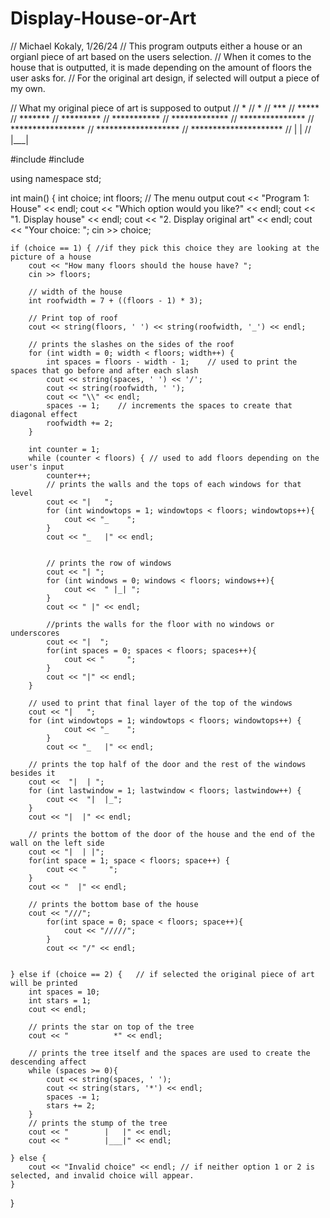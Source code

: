 # Display-House-or-Art
// Michael Kokaly, 1/26/24
// This program outputs either a house or an orgianl piece of art based on the users selection.
// When it comes to the house that is outputted, it is made depending on the amount of floors the user asks for.
// For the original art design, if selected will output a piece of my own.

// What my original piece of art is supposed to output
//           *
//           *
//          ***
//         *****
//        *******
//       *********
//      ***********
//     *************
//    ***************
//   *****************
//  *******************
// *********************
//         |   |
//         |___|

#include <iostream>
#include <iomanip>

using namespace std;


int main() {
    int choice;
    int floors;
    // The menu output
    cout << "Program 1: House" << endl;
    cout << "Which option would you like?" << endl;
    cout << "1. Display house" << endl;
    cout << "2. Display original art" << endl;
    cout << "Your choice: ";
    cin >> choice;

    if (choice == 1) { //if they pick this choice they are looking at the picture of a house
        cout << "How many floors should the house have? ";
        cin >> floors;
        
        // width of the house
        int roofwidth = 7 + ((floors - 1) * 3);

        // Print top of roof
        cout << string(floors, ' ') << string(roofwidth, '_') << endl;

        // prints the slashes on the sides of the roof
        for (int width = 0; width < floors; width++) {
            int spaces = floors - width - 1;    // used to print the spaces that go before and after each slash
            cout << string(spaces, ' ') << '/';
            cout << string(roofwidth, ' ');
            cout << "\\" << endl;
            spaces -= 1;    // increments the spaces to create that diagonal effect
            roofwidth += 2;  
        }

        int counter = 1;
        while (counter < floors) { // used to add floors depending on the user's input
            counter++;
            // prints the walls and the tops of each windows for that level
            cout << "|   ";   
            for (int windowtops = 1; windowtops < floors; windowtops++){
                cout << "_    ";
            }
            cout << "_   |" << endl;


            // prints the row of windows
            cout << "| ";
            for (int windows = 0; windows < floors; windows++){
                cout <<  " |_| ";
            }
            cout << " |" << endl;

            //prints the walls for the floor with no windows or underscores
            cout << "|  ";
            for(int spaces = 0; spaces < floors; spaces++){
                cout << "     ";
            }
            cout << "|" << endl;
        }

        // used to print that final layer of the top of the windows
        cout << "|   ";
        for (int windowtops = 1; windowtops < floors; windowtops++) {
                cout << "_    ";
            }
            cout << "_   |" << endl;

        // prints the top half of the door and the rest of the windows besides it
        cout <<  "|  | ";
        for (int lastwindow = 1; lastwindow < floors; lastwindow++) {
            cout <<  "|  |_";
        }
        cout << "|  |" << endl;

        // prints the bottom of the door of the house and the end of the wall on the left side
        cout << "|  | |";
        for(int space = 1; space < floors; space++) {
            cout << "     ";
        }
        cout << "  |" << endl;
        
        // prints the bottom base of the house
        cout << "///";
            for(int space = 0; space < floors; space++){
                cout << "/////";
            }
            cout << "/" << endl;


    } else if (choice == 2) {   // if selected the original piece of art will be printed
        int spaces = 10;
        int stars = 1;
        cout << endl;

        // prints the star on top of the tree
        cout << "          *" << endl;
        
        // prints the tree itself and the spaces are used to create the descending affect
        while (spaces >= 0){
            cout << string(spaces, ' ');
            cout << string(stars, '*') << endl;
            spaces -= 1;
            stars += 2;
        }
        // prints the stump of the tree
        cout << "        |   |" << endl;
        cout << "        |___|" << endl;

    } else {
        cout << "Invalid choice" << endl; // if neither option 1 or 2 is selected, and invalid choice will appear.
    }
}   

